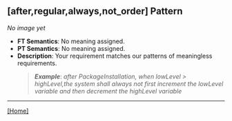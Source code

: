 ## [after,regular,always,not_order] Pattern
_No image yet_
 * **FT Semantics**: No meaning assigned.
 * **PT Semantics**: No meaning assigned.
 * **Description**: Your requirement matches our patterns of meaningless requirements.
   > **_Example_**: _after PackageInstallation,  when lowLevel > highLevel,the system shall always not first  increment the lowLevel variable and then  decrement the highLevel variable_   
***
[[Home]](../semantics.md)